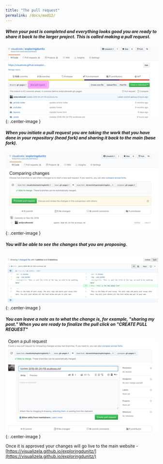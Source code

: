 ```yaml
---
title: "The pull request"
permalink: /docs/mod12/
---
```


##### When your post is completed and everything looks good you are ready to share it back to the larger project. This is called making a pull request.

![Your GitHub account at the ExploringDunitz repository](https://raw.githubusercontent.com/visualizela/exploringdunitzdoc/gh-pages/img/pullrequest.jpg){: .center-image }

##### When you initiate a pull request you are taking the work that you have done in your repository (head fork) and sharing it back to the main (base fork). 

![Your GitHub account at the ExploringDunitz repository](https://raw.githubusercontent.com/visualizela/exploringdunitzdoc/gh-pages/img/pullrequest2.jpg){: .center-image }

##### You will be able to see the changes that you are proposing. 
![Your GitHub account at the ExploringDunitz repository](https://raw.githubusercontent.com/visualizela/exploringdunitzdoc/gh-pages/img/pullrequest3.jpg){: .center-image }

##### You can leave a note as to what the change is, for example, "sharing my post." When you are ready to finalize the pull click on "CREATE PULL REQUEST"

![Your GitHub account at the ExploringDunitz repository](https://raw.githubusercontent.com/visualizela/exploringdunitzdoc/gh-pages/img/pullrequest4.jpg){: .center-image }

Once it is approved your changes will go live to the main website - [https://visualizela.github.io/exploringdunitz/](https://visualizela.github.io/exploringdunitz/)



